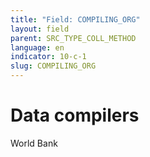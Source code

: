 ```yaml
---
title: "Field: COMPILING_ORG"
layout: field
parent: SRC_TYPE_COLL_METHOD
language: en
indicator: 10-c-1
slug: COMPILING_ORG
---
```

# Data compilers

World Bank